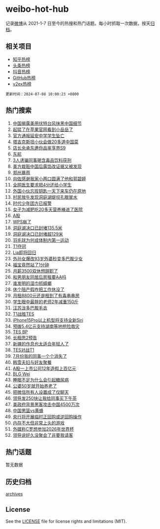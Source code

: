 # weibo-hot-hub

记录[微博](https://www.weibo.com)从 2021-1-7 日至今的热搜和热门话题。每小时抓取一次数据，按天[归档](archives)。

## 相关项目

- [知乎热榜](https://github.com/lonnyzhang423/zhihu-hot-hub)
- [头条热榜](https://github.com/lonnyzhang423/toutiao-hot-hub)
- [抖音热榜](https://github.com/lonnyzhang423/douyin-hot-hub)
- [GitHub热榜](https://github.com/lonnyzhang423/github-hot-hub)
- [v2ex热榜](https://github.com/lonnyzhang423/v2ex-hot-hub)


`更新时间：2024-07-08 10:00:23 +0800`

## 热门搜索

1. [中国揭露美用伏特台风抹黑中国细节](https://m.weibo.cn/search?containerid=100103type%3D1%26t%3D10%26q%3D%23%E4%B8%AD%E5%9B%BD%E6%8F%AD%E9%9C%B2%E7%BE%8E%E7%94%A8%E4%BC%8F%E7%89%B9%E5%8F%B0%E9%A3%8E%E6%8A%B9%E9%BB%91%E4%B8%AD%E5%9B%BD%E7%BB%86%E8%8A%82%23&stream_entry_id=51&isnewpage=1&extparam=seat%3D1%26pos%3D0%26filter_type%3Drealtimehot%26stream_entry_id%3D51%26dgr%3D0%26q%3D%2523%25E4%25B8%25AD%25E5%259B%25BD%25E6%258F%25AD%25E9%259C%25B2%25E7%25BE%258E%25E7%2594%25A8%25E4%25BC%258F%25E7%2589%25B9%25E5%258F%25B0%25E9%25A3%258E%25E6%258A%25B9%25E9%25BB%2591%25E4%25B8%25AD%25E5%259B%25BD%25E7%25BB%2586%25E8%258A%2582%2523%26c_type%3D51%26cate%3D10103%26display_time%3D1720404022%26pre_seqid%3D172040402222192357926)
1. [起猛了在苹果官网看到小岳岳了](https://m.weibo.cn/search?containerid=100103type%3D1%26t%3D10%26q%3D%23%E8%B5%B7%E7%8C%9B%E4%BA%86%E5%9C%A8%E8%8B%B9%E6%9E%9C%E5%AE%98%E7%BD%91%E7%9C%8B%E5%88%B0%E5%B0%8F%E5%B2%B3%E5%B2%B3%E4%BA%86%23&stream_entry_id=31&isnewpage=1&extparam=seat%3D1%26flag%3D1%26filter_type%3Drealtimehot%26c_type%3D31%26lcate%3D5001%26cate%3D5001%26realpos%3D1%26q%3D%2523%25E8%25B5%25B7%25E7%258C%259B%25E4%25BA%2586%25E5%259C%25A8%25E8%258B%25B9%25E6%259E%259C%25E5%25AE%2598%25E7%25BD%2591%25E7%259C%258B%25E5%2588%25B0%25E5%25B0%258F%25E5%25B2%25B3%25E5%25B2%25B3%25E4%25BA%2586%2523%26dgr%3D0%26band_rank%3D1%26pos%3D0%26stream_entry_id%3D31%26display_time%3D1720404022%26pre_seqid%3D172040402222192357926)
1. [官方通报延安中学学生坠亡](https://m.weibo.cn/search?containerid=100103type%3D1%26t%3D10%26q%3D%23%E5%AE%98%E6%96%B9%E9%80%9A%E6%8A%A5%E5%BB%B6%E5%AE%89%E4%B8%AD%E5%AD%A6%E5%AD%A6%E7%94%9F%E5%9D%A0%E4%BA%A1%23&stream_entry_id=31&isnewpage=1&extparam=seat%3D1%26flag%3D2%26filter_type%3Drealtimehot%26c_type%3D31%26lcate%3D5001%26cate%3D5001%26realpos%3D2%26q%3D%2523%25E5%25AE%2598%25E6%2596%25B9%25E9%2580%259A%25E6%258A%25A5%25E5%25BB%25B6%25E5%25AE%2589%25E4%25B8%25AD%25E5%25AD%25A6%25E5%25AD%25A6%25E7%2594%259F%25E5%259D%25A0%25E4%25BA%25A1%2523%26dgr%3D0%26band_rank%3D2%26pos%3D1%26stream_entry_id%3D31%26display_time%3D1720404022%26pre_seqid%3D172040402222192357926)
1. [塔吉克斯坦小伙会做20多道中国菜](https://m.weibo.cn/search?containerid=100103type%3D1%26t%3D10%26q%3D%23%E5%A1%94%E5%90%89%E5%85%8B%E6%96%AF%E5%9D%A6%E5%B0%8F%E4%BC%99%E4%BC%9A%E5%81%9A20%E5%A4%9A%E9%81%93%E4%B8%AD%E5%9B%BD%E8%8F%9C%23&stream_entry_id=31&isnewpage=1&extparam=seat%3D1%26flag%3D0%26filter_type%3Drealtimehot%26c_type%3D31%26lcate%3D5001%26cate%3D5001%26realpos%3D3%26q%3D%2523%25E5%25A1%2594%25E5%2590%2589%25E5%2585%258B%25E6%2596%25AF%25E5%259D%25A6%25E5%25B0%258F%25E4%25BC%2599%25E4%25BC%259A%25E5%2581%259A20%25E5%25A4%259A%25E9%2581%2593%25E4%25B8%25AD%25E5%259B%25BD%25E8%258F%259C%2523%26dgr%3D0%26band_rank%3D3%26pos%3D2%26stream_entry_id%3D31%26display_time%3D1720404022%26pre_seqid%3D172040402222192357926)
1. [店长余承东邀你品鉴享界S9](https://m.weibo.cn/search?containerid=100103type%3D1%26t%3D10%26q%3D%23%E5%BA%97%E9%95%BF%E4%BD%99%E6%89%BF%E4%B8%9C%E9%82%80%E4%BD%A0%E5%93%81%E9%89%B4%E4%BA%AB%E7%95%8CS9%23&stream_entry_id=31&isnewpage=1&extparam=seat%3D1%26filter_type%3Drealtimehot%26c_type%3D31%26lcate%3D5001%26cate%3D5001%26topic_ad%3D1%26is_ad_pos%3D1%26adid%3D245339%26stream_entry_id%3D31%26dgr%3D0%26q%3D%2523%25E5%25BA%2597%25E9%2595%25BF%25E4%25BD%2599%25E6%2589%25BF%25E4%25B8%259C%25E9%2582%2580%25E4%25BD%25A0%25E5%2593%2581%25E9%2589%25B4%25E4%25BA%25AB%25E7%2595%258CS9%2523%26band_rank%3D4%26pos%3D3%26display_time%3D1720404022%26pre_seqid%3D172040402222192357926)
1. [东航](https://m.weibo.cn/search?containerid=100103type%3D1%26t%3D10%26q%3D%E4%B8%9C%E8%88%AA&stream_entry_id=31&isnewpage=1&extparam=seat%3D1%26flag%3D1%26filter_type%3Drealtimehot%26c_type%3D31%26lcate%3D5001%26cate%3D5001%26realpos%3D4%26q%3D%25E4%25B8%259C%25E8%2588%25AA%26dgr%3D0%26band_rank%3D4%26pos%3D4%26stream_entry_id%3D31%26display_time%3D1720404022%26pre_seqid%3D172040402222192357926)
1. [3人诱骗同事喝含毒品饮料获刑](https://m.weibo.cn/search?containerid=100103type%3D1%26t%3D10%26q%3D%233%E4%BA%BA%E8%AF%B1%E9%AA%97%E5%90%8C%E4%BA%8B%E5%96%9D%E5%90%AB%E6%AF%92%E5%93%81%E9%A5%AE%E6%96%99%E8%8E%B7%E5%88%91%23&stream_entry_id=31&isnewpage=1&extparam=seat%3D1%26flag%3D1%26filter_type%3Drealtimehot%26c_type%3D31%26lcate%3D5001%26cate%3D5001%26realpos%3D5%26q%3D%25233%25E4%25BA%25BA%25E8%25AF%25B1%25E9%25AA%2597%25E5%2590%258C%25E4%25BA%258B%25E5%2596%259D%25E5%2590%25AB%25E6%25AF%2592%25E5%2593%2581%25E9%25A5%25AE%25E6%2596%2599%25E8%258E%25B7%25E5%2588%2591%2523%26dgr%3D0%26band_rank%3D5%26pos%3D5%26stream_entry_id%3D31%26display_time%3D1720404022%26pre_seqid%3D172040402222192357926)
1. [美方栽赃中国后露馅改证据又被发现](https://m.weibo.cn/search?containerid=100103type%3D1%26t%3D10%26q%3D%23%E7%BE%8E%E6%96%B9%E6%A0%BD%E8%B5%83%E4%B8%AD%E5%9B%BD%E5%90%8E%E9%9C%B2%E9%A6%85%E6%94%B9%E8%AF%81%E6%8D%AE%E5%8F%88%E8%A2%AB%E5%8F%91%E7%8E%B0%23&stream_entry_id=31&isnewpage=1&extparam=seat%3D1%26flag%3D1%26filter_type%3Drealtimehot%26c_type%3D31%26lcate%3D5001%26cate%3D5001%26realpos%3D6%26q%3D%2523%25E7%25BE%258E%25E6%2596%25B9%25E6%25A0%25BD%25E8%25B5%2583%25E4%25B8%25AD%25E5%259B%25BD%25E5%2590%258E%25E9%259C%25B2%25E9%25A6%2585%25E6%2594%25B9%25E8%25AF%2581%25E6%258D%25AE%25E5%258F%2588%25E8%25A2%25AB%25E5%258F%2591%25E7%258E%25B0%2523%26dgr%3D0%26band_rank%3D6%26pos%3D6%26stream_entry_id%3D31%26display_time%3D1720404022%26pre_seqid%3D172040402222192357926)
1. [郑州暴雨](https://m.weibo.cn/search?containerid=100103type%3D1%26t%3D10%26q%3D%E9%83%91%E5%B7%9E%E6%9A%B4%E9%9B%A8&stream_entry_id=31&isnewpage=1&extparam=seat%3D1%26flag%3D0%26filter_type%3Drealtimehot%26c_type%3D31%26lcate%3D5001%26cate%3D5001%26realpos%3D7%26q%3D%25E9%2583%2591%25E5%25B7%259E%25E6%259A%25B4%25E9%259B%25A8%26dgr%3D0%26band_rank%3D7%26pos%3D7%26stream_entry_id%3D31%26display_time%3D1720404022%26pre_seqid%3D172040402222192357926)
1. [向佐感谢我家小两口圆满了他和郭碧婷](https://m.weibo.cn/search?containerid=100103type%3D1%26t%3D10%26q%3D%23%E5%90%91%E4%BD%90%E6%84%9F%E8%B0%A2%E6%88%91%E5%AE%B6%E5%B0%8F%E4%B8%A4%E5%8F%A3%E5%9C%86%E6%BB%A1%E4%BA%86%E4%BB%96%E5%92%8C%E9%83%AD%E7%A2%A7%E5%A9%B7%23&stream_entry_id=31&isnewpage=1&extparam=seat%3D1%26flag%3D1%26filter_type%3Drealtimehot%26c_type%3D31%26lcate%3D5001%26cate%3D5001%26realpos%3D8%26q%3D%2523%25E5%2590%2591%25E4%25BD%2590%25E6%2584%259F%25E8%25B0%25A2%25E6%2588%2591%25E5%25AE%25B6%25E5%25B0%258F%25E4%25B8%25A4%25E5%258F%25A3%25E5%259C%2586%25E6%25BB%25A1%25E4%25BA%2586%25E4%25BB%2596%25E5%2592%258C%25E9%2583%25AD%25E7%25A2%25A7%25E5%25A9%25B7%2523%26dgr%3D0%26band_rank%3D8%26pos%3D8%26stream_entry_id%3D31%26display_time%3D1720404022%26pre_seqid%3D172040402222192357926)
1. [全网医生要求把4分还给小学生](https://m.weibo.cn/search?containerid=100103type%3D1%26t%3D10%26q%3D%23%E5%85%A8%E7%BD%91%E5%8C%BB%E7%94%9F%E8%A6%81%E6%B1%82%E6%8A%8A4%E5%88%86%E8%BF%98%E7%BB%99%E5%B0%8F%E5%AD%A6%E7%94%9F%23&stream_entry_id=31&isnewpage=1&extparam=seat%3D1%26flag%3D0%26filter_type%3Drealtimehot%26c_type%3D31%26lcate%3D5001%26cate%3D5001%26realpos%3D9%26q%3D%2523%25E5%2585%25A8%25E7%25BD%2591%25E5%258C%25BB%25E7%2594%259F%25E8%25A6%2581%25E6%25B1%2582%25E6%258A%258A4%25E5%2588%2586%25E8%25BF%2598%25E7%25BB%2599%25E5%25B0%258F%25E5%25AD%25A6%25E7%2594%259F%2523%26dgr%3D0%26band_rank%3D9%26pos%3D9%26stream_entry_id%3D31%26display_time%3D1720404022%26pre_seqid%3D172040402222192357926)
1. [外国小伙忘拔钥匙一天下来车仍在原地](https://m.weibo.cn/search?containerid=100103type%3D1%26t%3D10%26q%3D%23%E5%A4%96%E5%9B%BD%E5%B0%8F%E4%BC%99%E5%BF%98%E6%8B%94%E9%92%A5%E5%8C%99%E4%B8%80%E5%A4%A9%E4%B8%8B%E6%9D%A5%E8%BD%A6%E4%BB%8D%E5%9C%A8%E5%8E%9F%E5%9C%B0%23&stream_entry_id=31&isnewpage=1&extparam=seat%3D1%26flag%3D0%26filter_type%3Drealtimehot%26c_type%3D31%26lcate%3D5001%26cate%3D5001%26realpos%3D10%26q%3D%2523%25E5%25A4%2596%25E5%259B%25BD%25E5%25B0%258F%25E4%25BC%2599%25E5%25BF%2598%25E6%258B%2594%25E9%2592%25A5%25E5%258C%2599%25E4%25B8%2580%25E5%25A4%25A9%25E4%25B8%258B%25E6%259D%25A5%25E8%25BD%25A6%25E4%25BB%258D%25E5%259C%25A8%25E5%258E%259F%25E5%259C%25B0%2523%26dgr%3D0%26band_rank%3D10%26pos%3D10%26stream_entry_id%3D31%26display_time%3D1720404022%26pre_seqid%3D172040402222192357926)
1. [村民放牛发现洞庭湖堤坝孔眼冒水](https://m.weibo.cn/search?containerid=100103type%3D1%26t%3D10%26q%3D%23%E6%9D%91%E6%B0%91%E6%94%BE%E7%89%9B%E5%8F%91%E7%8E%B0%E6%B4%9E%E5%BA%AD%E6%B9%96%E5%A0%A4%E5%9D%9D%E5%AD%94%E7%9C%BC%E5%86%92%E6%B0%B4%23&stream_entry_id=31&isnewpage=1&extparam=seat%3D1%26flag%3D1%26filter_type%3Drealtimehot%26c_type%3D31%26lcate%3D5001%26cate%3D5001%26realpos%3D11%26q%3D%2523%25E6%259D%2591%25E6%25B0%2591%25E6%2594%25BE%25E7%2589%259B%25E5%258F%2591%25E7%258E%25B0%25E6%25B4%259E%25E5%25BA%25AD%25E6%25B9%2596%25E5%25A0%25A4%25E5%259D%259D%25E5%25AD%2594%25E7%259C%25BC%25E5%2586%2592%25E6%25B0%25B4%2523%26dgr%3D0%26band_rank%3D11%26pos%3D11%26stream_entry_id%3D31%26display_time%3D1720404022%26pre_seqid%3D172040402222192357926)
1. [时代少年团方已报警](https://m.weibo.cn/search?containerid=100103type%3D1%26t%3D10%26q%3D%23%E6%97%B6%E4%BB%A3%E5%B0%91%E5%B9%B4%E5%9B%A2%E6%96%B9%E5%B7%B2%E6%8A%A5%E8%AD%A6%23&stream_entry_id=31&isnewpage=1&extparam=seat%3D1%26flag%3D1%26filter_type%3Drealtimehot%26c_type%3D31%26lcate%3D5001%26cate%3D5001%26realpos%3D12%26q%3D%2523%25E6%2597%25B6%25E4%25BB%25A3%25E5%25B0%2591%25E5%25B9%25B4%25E5%259B%25A2%25E6%2596%25B9%25E5%25B7%25B2%25E6%258A%25A5%25E8%25AD%25A6%2523%26dgr%3D0%26band_rank%3D12%26pos%3D12%26stream_entry_id%3D31%26display_time%3D1720404022%26pre_seqid%3D172040402222192357926)
1. [女子为减肥吃20多天营养棒进了医院](https://m.weibo.cn/search?containerid=100103type%3D1%26t%3D10%26q%3D%23%E5%A5%B3%E5%AD%90%E4%B8%BA%E5%87%8F%E8%82%A5%E5%90%8320%E5%A4%9A%E5%A4%A9%E8%90%A5%E5%85%BB%E6%A3%92%E8%BF%9B%E4%BA%86%E5%8C%BB%E9%99%A2%23&stream_entry_id=31&isnewpage=1&extparam=seat%3D1%26flag%3D0%26filter_type%3Drealtimehot%26c_type%3D31%26lcate%3D5001%26cate%3D5001%26realpos%3D13%26q%3D%2523%25E5%25A5%25B3%25E5%25AD%2590%25E4%25B8%25BA%25E5%2587%258F%25E8%2582%25A5%25E5%2590%258320%25E5%25A4%259A%25E5%25A4%25A9%25E8%2590%25A5%25E5%2585%25BB%25E6%25A3%2592%25E8%25BF%259B%25E4%25BA%2586%25E5%258C%25BB%25E9%2599%25A2%2523%26dgr%3D0%26band_rank%3D13%26pos%3D13%26stream_entry_id%3D31%26display_time%3D1720404022%26pre_seqid%3D172040402222192357926)
1. [A股](https://m.weibo.cn/search?containerid=100103type%3D1%26t%3D10%26q%3DA%E8%82%A1&stream_entry_id=31&isnewpage=1&extparam=seat%3D1%26flag%3D1%26filter_type%3Drealtimehot%26c_type%3D31%26lcate%3D5001%26cate%3D5001%26realpos%3D14%26q%3DA%25E8%2582%25A1%26dgr%3D0%26band_rank%3D14%26pos%3D14%26stream_entry_id%3D31%26display_time%3D1720404022%26pre_seqid%3D172040402222192357926)
1. [WPS崩了](https://m.weibo.cn/search?containerid=100103type%3D1%26t%3D10%26q%3DWPS%E5%B4%A9%E4%BA%86&stream_entry_id=31&isnewpage=1&extparam=seat%3D1%26flag%3D1%26filter_type%3Drealtimehot%26c_type%3D31%26lcate%3D5001%26cate%3D5001%26realpos%3D15%26q%3DWPS%25E5%25B4%25A9%25E4%25BA%2586%26dgr%3D0%26band_rank%3D15%26pos%3D15%26stream_entry_id%3D31%26display_time%3D1720404022%26pre_seqid%3D172040402222192357926)
1. [洞庭湖决口已封堵135.5米](https://m.weibo.cn/search?containerid=100103type%3D1%26t%3D10%26q%3D%23%E6%B4%9E%E5%BA%AD%E6%B9%96%E5%86%B3%E5%8F%A3%E5%B7%B2%E5%B0%81%E5%A0%B5135.5%E7%B1%B3%23&stream_entry_id=31&isnewpage=1&extparam=seat%3D1%26flag%3D1%26filter_type%3Drealtimehot%26c_type%3D31%26lcate%3D5001%26cate%3D5001%26realpos%3D16%26q%3D%2523%25E6%25B4%259E%25E5%25BA%25AD%25E6%25B9%2596%25E5%2586%25B3%25E5%258F%25A3%25E5%25B7%25B2%25E5%25B0%2581%25E5%25A0%25B5135.5%25E7%25B1%25B3%2523%26dgr%3D0%26band_rank%3D16%26pos%3D16%26stream_entry_id%3D31%26display_time%3D1720404022%26pre_seqid%3D172040402222192357926)
1. [洞庭湖决口已封堵超129米](https://m.weibo.cn/search?containerid=100103type%3D1%26t%3D10%26q%3D%23%E6%B4%9E%E5%BA%AD%E6%B9%96%E5%86%B3%E5%8F%A3%E5%B7%B2%E5%B0%81%E5%A0%B5%E8%B6%85129%E7%B1%B3%23&stream_entry_id=31&isnewpage=1&extparam=seat%3D1%26flag%3D0%26filter_type%3Drealtimehot%26c_type%3D31%26lcate%3D5001%26cate%3D5001%26realpos%3D17%26q%3D%2523%25E6%25B4%259E%25E5%25BA%25AD%25E6%25B9%2596%25E5%2586%25B3%25E5%258F%25A3%25E5%25B7%25B2%25E5%25B0%2581%25E5%25A0%25B5%25E8%25B6%2585129%25E7%25B1%25B3%2523%26dgr%3D0%26band_rank%3D17%26pos%3D17%26stream_entry_id%3D31%26display_time%3D1720404022%26pre_seqid%3D172040402222192357926)
1. [羽毛球为何成体制内第一运动](https://m.weibo.cn/search?containerid=100103type%3D1%26t%3D10%26q%3D%23%E7%BE%BD%E6%AF%9B%E7%90%83%E4%B8%BA%E4%BD%95%E6%88%90%E4%BD%93%E5%88%B6%E5%86%85%E7%AC%AC%E4%B8%80%E8%BF%90%E5%8A%A8%23&stream_entry_id=31&isnewpage=1&extparam=seat%3D1%26flag%3D0%26filter_type%3Drealtimehot%26c_type%3D31%26lcate%3D5001%26cate%3D5001%26realpos%3D18%26q%3D%2523%25E7%25BE%25BD%25E6%25AF%259B%25E7%2590%2583%25E4%25B8%25BA%25E4%25BD%2595%25E6%2588%2590%25E4%25BD%2593%25E5%2588%25B6%25E5%2586%2585%25E7%25AC%25AC%25E4%25B8%2580%25E8%25BF%2590%25E5%258A%25A8%2523%26dgr%3D0%26band_rank%3D18%26pos%3D18%26stream_entry_id%3D31%26display_time%3D1720404022%26pre_seqid%3D172040402222192357926)
1. [T1夺冠](https://m.weibo.cn/search?containerid=100103type%3D1%26t%3D10%26q%3DT1%E5%A4%BA%E5%86%A0&stream_entry_id=31&isnewpage=1&extparam=seat%3D1%26flag%3D0%26filter_type%3Drealtimehot%26c_type%3D31%26lcate%3D5001%26cate%3D5001%26realpos%3D19%26q%3DT1%25E5%25A4%25BA%25E5%2586%25A0%26dgr%3D0%26band_rank%3D19%26pos%3D19%26stream_entry_id%3D31%26display_time%3D1720404022%26pre_seqid%3D172040402222192357926)
1. [Lia即将回归](https://m.weibo.cn/search?containerid=100103type%3D1%26t%3D10%26q%3D%23Lia%E5%8D%B3%E5%B0%86%E5%9B%9E%E5%BD%92%23&stream_entry_id=31&isnewpage=1&extparam=seat%3D1%26flag%3D1%26filter_type%3Drealtimehot%26c_type%3D31%26lcate%3D5001%26cate%3D5001%26realpos%3D20%26q%3D%2523Lia%25E5%258D%25B3%25E5%25B0%2586%25E5%259B%259E%25E5%25BD%2592%2523%26dgr%3D0%26band_rank%3D20%26pos%3D20%26stream_entry_id%3D31%26display_time%3D1720404022%26pre_seqid%3D172040402222192357926)
1. [外孙女爆改93岁外婆秒变多巴胺少女](https://m.weibo.cn/search?containerid=100103type%3D1%26t%3D10%26q%3D%23%E5%A4%96%E5%AD%99%E5%A5%B3%E7%88%86%E6%94%B993%E5%B2%81%E5%A4%96%E5%A9%86%E7%A7%92%E5%8F%98%E5%A4%9A%E5%B7%B4%E8%83%BA%E5%B0%91%E5%A5%B3%23&stream_entry_id=31&isnewpage=1&extparam=seat%3D1%26flag%3D32768%26filter_type%3Drealtimehot%26c_type%3D31%26lcate%3D5001%26cate%3D5001%26realpos%3D21%26q%3D%2523%25E5%25A4%2596%25E5%25AD%2599%25E5%25A5%25B3%25E7%2588%2586%25E6%2594%25B993%25E5%25B2%2581%25E5%25A4%2596%25E5%25A9%2586%25E7%25A7%2592%25E5%258F%2598%25E5%25A4%259A%25E5%25B7%25B4%25E8%2583%25BA%25E5%25B0%2591%25E5%25A5%25B3%2523%26dgr%3D0%26band_rank%3D21%26pos%3D21%26stream_entry_id%3D31%26display_time%3D1720404022%26pre_seqid%3D172040402222192357926)
1. [福宝竟然站了1分钟](https://m.weibo.cn/search?containerid=100103type%3D1%26t%3D10%26q%3D%23%E7%A6%8F%E5%AE%9D%E7%AB%9F%E7%84%B6%E7%AB%99%E4%BA%861%E5%88%86%E9%92%9F%23&stream_entry_id=31&isnewpage=1&extparam=seat%3D1%26flag%3D32768%26filter_type%3Drealtimehot%26c_type%3D31%26lcate%3D5001%26cate%3D5001%26realpos%3D22%26q%3D%2523%25E7%25A6%258F%25E5%25AE%259D%25E7%25AB%259F%25E7%2584%25B6%25E7%25AB%2599%25E4%25BA%25861%25E5%2588%2586%25E9%2592%259F%2523%26dgr%3D0%26band_rank%3D22%26pos%3D22%26stream_entry_id%3D31%26display_time%3D1720404022%26pre_seqid%3D172040402222192357926)
1. [月薪3500双休想辞职了](https://m.weibo.cn/search?containerid=100103type%3D1%26t%3D10%26q%3D%23%E6%9C%88%E8%96%AA3500%E5%8F%8C%E4%BC%91%E6%83%B3%E8%BE%9E%E8%81%8C%E4%BA%86%23&stream_entry_id=31&isnewpage=1&extparam=seat%3D1%26flag%3D1%26filter_type%3Drealtimehot%26c_type%3D31%26lcate%3D5001%26cate%3D5001%26realpos%3D23%26q%3D%2523%25E6%259C%2588%25E8%2596%25AA3500%25E5%258F%258C%25E4%25BC%2591%25E6%2583%25B3%25E8%25BE%259E%25E8%2581%258C%25E4%25BA%2586%2523%26dgr%3D0%26band_rank%3D23%26pos%3D23%26stream_entry_id%3D31%26display_time%3D1720404022%26pre_seqid%3D172040402222192357926)
1. [和男朋友同居后房租要AA吗](https://m.weibo.cn/search?containerid=100103type%3D1%26t%3D10%26q%3D%23%E5%92%8C%E7%94%B7%E6%9C%8B%E5%8F%8B%E5%90%8C%E5%B1%85%E5%90%8E%E6%88%BF%E7%A7%9F%E8%A6%81AA%E5%90%97%23&stream_entry_id=31&isnewpage=1&extparam=seat%3D1%26flag%3D2%26filter_type%3Drealtimehot%26c_type%3D31%26lcate%3D5001%26cate%3D5001%26realpos%3D24%26q%3D%2523%25E5%2592%258C%25E7%2594%25B7%25E6%259C%258B%25E5%258F%258B%25E5%2590%258C%25E5%25B1%2585%25E5%2590%258E%25E6%2588%25BF%25E7%25A7%259F%25E8%25A6%2581AA%25E5%2590%2597%2523%26dgr%3D0%26band_rank%3D24%26pos%3D24%26stream_entry_id%3D31%26display_time%3D1720404022%26pre_seqid%3D172040402222192357926)
1. [谁发明的湿巾抓蟑螂](https://m.weibo.cn/search?containerid=100103type%3D1%26t%3D10%26q%3D%23%E8%B0%81%E5%8F%91%E6%98%8E%E7%9A%84%E6%B9%BF%E5%B7%BE%E6%8A%93%E8%9F%91%E8%9E%82%23&stream_entry_id=31&isnewpage=1&extparam=seat%3D1%26flag%3D1%26filter_type%3Drealtimehot%26c_type%3D31%26lcate%3D5001%26cate%3D5001%26realpos%3D25%26q%3D%2523%25E8%25B0%2581%25E5%258F%2591%25E6%2598%258E%25E7%259A%2584%25E6%25B9%25BF%25E5%25B7%25BE%25E6%258A%2593%25E8%259F%2591%25E8%259E%2582%2523%26dgr%3D0%26band_rank%3D25%26pos%3D25%26stream_entry_id%3D31%26display_time%3D1720404022%26pre_seqid%3D172040402222192357926)
1. [休个陪产假咋把工作休没了](https://m.weibo.cn/search?containerid=100103type%3D1%26t%3D10%26q%3D%23%E4%BC%91%E4%B8%AA%E9%99%AA%E4%BA%A7%E5%81%87%E5%92%8B%E6%8A%8A%E5%B7%A5%E4%BD%9C%E4%BC%91%E6%B2%A1%E4%BA%86%23&stream_entry_id=31&isnewpage=1&extparam=seat%3D1%26flag%3D1%26filter_type%3Drealtimehot%26c_type%3D31%26lcate%3D5001%26cate%3D5001%26realpos%3D26%26q%3D%2523%25E4%25BC%2591%25E4%25B8%25AA%25E9%2599%25AA%25E4%25BA%25A7%25E5%2581%2587%25E5%2592%258B%25E6%258A%258A%25E5%25B7%25A5%25E4%25BD%259C%25E4%25BC%2591%25E6%25B2%25A1%25E4%25BA%2586%2523%26dgr%3D0%26band_rank%3D26%26pos%3D26%26stream_entry_id%3D31%26display_time%3D1720404022%26pre_seqid%3D172040402222192357926)
1. [月租8800元还是租到了有毒串串房](https://m.weibo.cn/search?containerid=100103type%3D1%26t%3D10%26q%3D%23%E6%9C%88%E7%A7%9F8800%E5%85%83%E8%BF%98%E6%98%AF%E7%A7%9F%E5%88%B0%E4%BA%86%E6%9C%89%E6%AF%92%E4%B8%B2%E4%B8%B2%E6%88%BF%23&stream_entry_id=31&isnewpage=1&extparam=seat%3D1%26flag%3D1%26filter_type%3Drealtimehot%26c_type%3D31%26lcate%3D5001%26cate%3D5001%26realpos%3D27%26q%3D%2523%25E6%259C%2588%25E7%25A7%259F8800%25E5%2585%2583%25E8%25BF%2598%25E6%2598%25AF%25E7%25A7%259F%25E5%2588%25B0%25E4%25BA%2586%25E6%259C%2589%25E6%25AF%2592%25E4%25B8%25B2%25E4%25B8%25B2%25E6%2588%25BF%2523%26dgr%3D0%26band_rank%3D27%26pos%3D27%26stream_entry_id%3D31%26display_time%3D1720404022%26pre_seqid%3D172040402222192357926)
1. [学生眼中最胖的老师2年减重150斤](https://m.weibo.cn/search?containerid=100103type%3D1%26t%3D10%26q%3D%23%E5%AD%A6%E7%94%9F%E7%9C%BC%E4%B8%AD%E6%9C%80%E8%83%96%E7%9A%84%E8%80%81%E5%B8%882%E5%B9%B4%E5%87%8F%E9%87%8D150%E6%96%A4%23&stream_entry_id=31&isnewpage=1&extparam=seat%3D1%26flag%3D1%26filter_type%3Drealtimehot%26c_type%3D31%26lcate%3D5001%26cate%3D5001%26realpos%3D28%26q%3D%2523%25E5%25AD%25A6%25E7%2594%259F%25E7%259C%25BC%25E4%25B8%25AD%25E6%259C%2580%25E8%2583%2596%25E7%259A%2584%25E8%2580%2581%25E5%25B8%25882%25E5%25B9%25B4%25E5%2587%258F%25E9%2587%258D150%25E6%2596%25A4%2523%26dgr%3D0%26band_rank%3D28%26pos%3D28%26stream_entry_id%3D31%26display_time%3D1720404022%26pre_seqid%3D172040402222192357926)
1. [汪苏泷多巴胺毛衣](https://m.weibo.cn/search?containerid=100103type%3D1%26t%3D10%26q%3D%23%E6%B1%AA%E8%8B%8F%E6%B3%B7%E5%A4%9A%E5%B7%B4%E8%83%BA%E6%AF%9B%E8%A1%A3%23&stream_entry_id=31&isnewpage=1&extparam=seat%3D1%26flag%3D1%26filter_type%3Drealtimehot%26c_type%3D31%26lcate%3D5001%26cate%3D5001%26realpos%3D29%26q%3D%2523%25E6%25B1%25AA%25E8%258B%258F%25E6%25B3%25B7%25E5%25A4%259A%25E5%25B7%25B4%25E8%2583%25BA%25E6%25AF%259B%25E8%25A1%25A3%2523%26dgr%3D0%26band_rank%3D29%26pos%3D29%26stream_entry_id%3D31%26display_time%3D1720404022%26pre_seqid%3D172040402222192357926)
1. [T1战胜TES](https://m.weibo.cn/search?containerid=100103type%3D1%26t%3D10%26q%3D%23T1%E6%88%98%E8%83%9CTES%23&stream_entry_id=31&isnewpage=1&extparam=seat%3D1%26flag%3D0%26filter_type%3Drealtimehot%26c_type%3D31%26lcate%3D5001%26cate%3D5001%26realpos%3D30%26q%3D%2523T1%25E6%2588%2598%25E8%2583%259CTES%2523%26dgr%3D0%26band_rank%3D30%26pos%3D30%26stream_entry_id%3D31%26display_time%3D1720404022%26pre_seqid%3D172040402222192357926)
1. [iPhone15Pro以上机型将支持全新Siri](https://m.weibo.cn/search?containerid=100103type%3D1%26t%3D10%26q%3D%23iPhone15Pro%E4%BB%A5%E4%B8%8A%E6%9C%BA%E5%9E%8B%E5%B0%86%E6%94%AF%E6%8C%81%E5%85%A8%E6%96%B0Siri%23&stream_entry_id=31&isnewpage=1&extparam=seat%3D1%26flag%3D1%26filter_type%3Drealtimehot%26c_type%3D31%26lcate%3D5001%26cate%3D5001%26realpos%3D31%26q%3D%2523iPhone15Pro%25E4%25BB%25A5%25E4%25B8%258A%25E6%259C%25BA%25E5%259E%258B%25E5%25B0%2586%25E6%2594%25AF%25E6%258C%2581%25E5%2585%25A8%25E6%2596%25B0Siri%2523%26dgr%3D0%26band_rank%3D31%26pos%3D31%26stream_entry_id%3D31%26display_time%3D1720404022%26pre_seqid%3D172040402222192357926)
1. [预拨5.4亿元支持湖南等地抢险救灾](https://m.weibo.cn/search?containerid=100103type%3D1%26t%3D10%26q%3D%23%E9%A2%84%E6%8B%A85.4%E4%BA%BF%E5%85%83%E6%94%AF%E6%8C%81%E6%B9%96%E5%8D%97%E7%AD%89%E5%9C%B0%E6%8A%A2%E9%99%A9%E6%95%91%E7%81%BE%23&stream_entry_id=31&isnewpage=1&extparam=seat%3D1%26flag%3D0%26filter_type%3Drealtimehot%26c_type%3D31%26lcate%3D5001%26cate%3D5001%26realpos%3D32%26q%3D%2523%25E9%25A2%2584%25E6%258B%25A85.4%25E4%25BA%25BF%25E5%2585%2583%25E6%2594%25AF%25E6%258C%2581%25E6%25B9%2596%25E5%258D%2597%25E7%25AD%2589%25E5%259C%25B0%25E6%258A%25A2%25E9%2599%25A9%25E6%2595%2591%25E7%2581%25BE%2523%26dgr%3D0%26band_rank%3D32%26pos%3D32%26stream_entry_id%3D31%26display_time%3D1720404022%26pre_seqid%3D172040402222192357926)
1. [TES BP](https://m.weibo.cn/search?containerid=100103type%3D1%26t%3D10%26q%3DTES+BP&stream_entry_id=31&isnewpage=1&extparam=seat%3D1%26flag%3D0%26filter_type%3Drealtimehot%26c_type%3D31%26lcate%3D5001%26cate%3D5001%26realpos%3D33%26q%3DTES%2520BP%26dgr%3D0%26band_rank%3D33%26pos%3D33%26stream_entry_id%3D31%26display_time%3D1720404022%26pre_seqid%3D172040402222192357926)
1. [长相思2预告](https://m.weibo.cn/search?containerid=100103type%3D1%26t%3D10%26q%3D%E9%95%BF%E7%9B%B8%E6%80%9D2%E9%A2%84%E5%91%8A&stream_entry_id=31&isnewpage=1&extparam=seat%3D1%26flag%3D1%26filter_type%3Drealtimehot%26c_type%3D31%26lcate%3D5001%26cate%3D5001%26realpos%3D34%26q%3D%25E9%2595%25BF%25E7%259B%25B8%25E6%2580%259D2%25E9%25A2%2584%25E5%2591%258A%26dgr%3D0%26band_rank%3D34%26pos%3D34%26stream_entry_id%3D31%26display_time%3D1720404022%26pre_seqid%3D172040402222192357926)
1. [新疆的作息也太适合年轻人了](https://m.weibo.cn/search?containerid=100103type%3D1%26t%3D10%26q%3D%23%E6%96%B0%E7%96%86%E7%9A%84%E4%BD%9C%E6%81%AF%E4%B9%9F%E5%A4%AA%E9%80%82%E5%90%88%E5%B9%B4%E8%BD%BB%E4%BA%BA%E4%BA%86%23&stream_entry_id=31&isnewpage=1&extparam=seat%3D1%26flag%3D0%26filter_type%3Drealtimehot%26c_type%3D31%26lcate%3D5001%26cate%3D5001%26realpos%3D35%26q%3D%2523%25E6%2596%25B0%25E7%2596%2586%25E7%259A%2584%25E4%25BD%259C%25E6%2581%25AF%25E4%25B9%259F%25E5%25A4%25AA%25E9%2580%2582%25E5%2590%2588%25E5%25B9%25B4%25E8%25BD%25BB%25E4%25BA%25BA%25E4%25BA%2586%2523%26dgr%3D0%26band_rank%3D35%26pos%3D35%26stream_entry_id%3D31%26display_time%3D1720404022%26pre_seqid%3D172040402222192357926)
1. [TES对战T1](https://m.weibo.cn/search?containerid=100103type%3D1%26t%3D10%26q%3D%23TES%E5%AF%B9%E6%88%98T1%23&stream_entry_id=31&isnewpage=1&extparam=seat%3D1%26flag%3D0%26filter_type%3Drealtimehot%26c_type%3D31%26lcate%3D5001%26cate%3D5001%26realpos%3D36%26q%3D%2523TES%25E5%25AF%25B9%25E6%2588%2598T1%2523%26dgr%3D0%26band_rank%3D36%26pos%3D36%26stream_entry_id%3D31%26display_time%3D1720404022%26pre_seqid%3D172040402222192357926)
1. [7月份我的同事一个个消失了](https://m.weibo.cn/search?containerid=100103type%3D1%26t%3D10%26q%3D%237%E6%9C%88%E4%BB%BD%E6%88%91%E7%9A%84%E5%90%8C%E4%BA%8B%E4%B8%80%E4%B8%AA%E4%B8%AA%E6%B6%88%E5%A4%B1%E4%BA%86%23&stream_entry_id=31&isnewpage=1&extparam=seat%3D1%26flag%3D1%26filter_type%3Drealtimehot%26c_type%3D31%26lcate%3D5001%26cate%3D5001%26realpos%3D37%26q%3D%25237%25E6%259C%2588%25E4%25BB%25BD%25E6%2588%2591%25E7%259A%2584%25E5%2590%258C%25E4%25BA%258B%25E4%25B8%2580%25E4%25B8%25AA%25E4%25B8%25AA%25E6%25B6%2588%25E5%25A4%25B1%25E4%25BA%2586%2523%26dgr%3D0%26band_rank%3D37%26pos%3D37%26stream_entry_id%3D31%26display_time%3D1720404022%26pre_seqid%3D172040402222192357926)
1. [韩雪夫妇与好友聚餐](https://m.weibo.cn/search?containerid=100103type%3D1%26t%3D10%26q%3D%E9%9F%A9%E9%9B%AA%E5%A4%AB%E5%A6%87%E4%B8%8E%E5%A5%BD%E5%8F%8B%E8%81%9A%E9%A4%90&stream_entry_id=31&isnewpage=1&extparam=seat%3D1%26flag%3D0%26filter_type%3Drealtimehot%26c_type%3D31%26lcate%3D5001%26cate%3D5001%26realpos%3D38%26q%3D%25E9%259F%25A9%25E9%259B%25AA%25E5%25A4%25AB%25E5%25A6%2587%25E4%25B8%258E%25E5%25A5%25BD%25E5%258F%258B%25E8%2581%259A%25E9%25A4%2590%26dgr%3D0%26band_rank%3D38%26pos%3D38%26stream_entry_id%3D31%26display_time%3D1720404022%26pre_seqid%3D172040402222192357926)
1. [A股一上市公司12年造假上百亿元](https://m.weibo.cn/search?containerid=100103type%3D1%26t%3D10%26q%3D%23A%E8%82%A1%E4%B8%80%E4%B8%8A%E5%B8%82%E5%85%AC%E5%8F%B812%E5%B9%B4%E9%80%A0%E5%81%87%E4%B8%8A%E7%99%BE%E4%BA%BF%E5%85%83%23&stream_entry_id=31&isnewpage=1&extparam=seat%3D1%26flag%3D0%26filter_type%3Drealtimehot%26c_type%3D31%26lcate%3D5001%26cate%3D5001%26realpos%3D39%26q%3D%2523A%25E8%2582%25A1%25E4%25B8%2580%25E4%25B8%258A%25E5%25B8%2582%25E5%2585%25AC%25E5%258F%25B812%25E5%25B9%25B4%25E9%2580%25A0%25E5%2581%2587%25E4%25B8%258A%25E7%2599%25BE%25E4%25BA%25BF%25E5%2585%2583%2523%26dgr%3D0%26band_rank%3D39%26pos%3D39%26stream_entry_id%3D31%26display_time%3D1720404022%26pre_seqid%3D172040402222192357926)
1. [BLG Wei](https://m.weibo.cn/search?containerid=100103type%3D1%26t%3D10%26q%3DBLG+Wei&stream_entry_id=31&isnewpage=1&extparam=seat%3D1%26flag%3D0%26filter_type%3Drealtimehot%26c_type%3D31%26lcate%3D5001%26cate%3D5001%26realpos%3D40%26q%3DBLG%2520Wei%26dgr%3D0%26band_rank%3D40%26pos%3D40%26stream_entry_id%3D31%26display_time%3D1720404022%26pre_seqid%3D172040402222192357926)
1. [睡眠不足为什么会引起糖尿病](https://m.weibo.cn/search?containerid=100103type%3D1%26t%3D10%26q%3D%23%E7%9D%A1%E7%9C%A0%E4%B8%8D%E8%B6%B3%E4%B8%BA%E4%BB%80%E4%B9%88%E4%BC%9A%E5%BC%95%E8%B5%B7%E7%B3%96%E5%B0%BF%E7%97%85%23&stream_entry_id=31&isnewpage=1&extparam=seat%3D1%26flag%3D0%26filter_type%3Drealtimehot%26c_type%3D31%26lcate%3D5001%26cate%3D5001%26realpos%3D41%26q%3D%2523%25E7%259D%25A1%25E7%259C%25A0%25E4%25B8%258D%25E8%25B6%25B3%25E4%25B8%25BA%25E4%25BB%2580%25E4%25B9%2588%25E4%25BC%259A%25E5%25BC%2595%25E8%25B5%25B7%25E7%25B3%2596%25E5%25B0%25BF%25E7%2597%2585%2523%26dgr%3D0%26band_rank%3D41%26pos%3D41%26stream_entry_id%3D31%26display_time%3D1720404022%26pre_seqid%3D172040402222192357926)
1. [公婆50岁就开始养老了](https://m.weibo.cn/search?containerid=100103type%3D1%26t%3D10%26q%3D%23%E5%85%AC%E5%A9%8650%E5%B2%81%E5%B0%B1%E5%BC%80%E5%A7%8B%E5%85%BB%E8%80%81%E4%BA%86%23&stream_entry_id=31&isnewpage=1&extparam=seat%3D1%26flag%3D0%26filter_type%3Drealtimehot%26c_type%3D31%26lcate%3D5001%26cate%3D5001%26realpos%3D42%26q%3D%2523%25E5%2585%25AC%25E5%25A9%258650%25E5%25B2%2581%25E5%25B0%25B1%25E5%25BC%2580%25E5%25A7%258B%25E5%2585%25BB%25E8%2580%2581%25E4%25BA%2586%2523%26dgr%3D0%26band_rank%3D42%26pos%3D42%26stream_entry_id%3D31%26display_time%3D1720404022%26pre_seqid%3D172040402222192357926)
1. [把微信所有人设置成了仅聊天](https://m.weibo.cn/search?containerid=100103type%3D1%26t%3D10%26q%3D%23%E6%8A%8A%E5%BE%AE%E4%BF%A1%E6%89%80%E6%9C%89%E4%BA%BA%E8%AE%BE%E7%BD%AE%E6%88%90%E4%BA%86%E4%BB%85%E8%81%8A%E5%A4%A9%23&stream_entry_id=31&isnewpage=1&extparam=seat%3D1%26flag%3D0%26filter_type%3Drealtimehot%26c_type%3D31%26lcate%3D5001%26cate%3D5001%26realpos%3D43%26q%3D%2523%25E6%258A%258A%25E5%25BE%25AE%25E4%25BF%25A1%25E6%2589%2580%25E6%259C%2589%25E4%25BA%25BA%25E8%25AE%25BE%25E7%25BD%25AE%25E6%2588%2590%25E4%25BA%2586%25E4%25BB%2585%25E8%2581%258A%25E5%25A4%25A9%2523%26dgr%3D0%26band_rank%3D43%26pos%3D43%26stream_entry_id%3D31%26display_time%3D1720404022%26pre_seqid%3D172040402222192357926)
1. [领导发250块让我给同事买下午茶](https://m.weibo.cn/search?containerid=100103type%3D1%26t%3D10%26q%3D%23%E9%A2%86%E5%AF%BC%E5%8F%91250%E5%9D%97%E8%AE%A9%E6%88%91%E7%BB%99%E5%90%8C%E4%BA%8B%E4%B9%B0%E4%B8%8B%E5%8D%88%E8%8C%B6%23&stream_entry_id=31&isnewpage=1&extparam=seat%3D1%26flag%3D0%26filter_type%3Drealtimehot%26c_type%3D31%26lcate%3D5001%26cate%3D5001%26realpos%3D44%26q%3D%2523%25E9%25A2%2586%25E5%25AF%25BC%25E5%258F%2591250%25E5%259D%2597%25E8%25AE%25A9%25E6%2588%2591%25E7%25BB%2599%25E5%2590%258C%25E4%25BA%258B%25E4%25B9%25B0%25E4%25B8%258B%25E5%258D%2588%25E8%258C%25B6%2523%26dgr%3D0%26band_rank%3D44%26pos%3D44%26stream_entry_id%3D31%26display_time%3D1720404022%26pre_seqid%3D172040402222192357926)
1. [美政府背景黑客攻击中国4500万次](https://m.weibo.cn/search?containerid=100103type%3D1%26t%3D10%26q%3D%23%E7%BE%8E%E6%94%BF%E5%BA%9C%E8%83%8C%E6%99%AF%E9%BB%91%E5%AE%A2%E6%94%BB%E5%87%BB%E4%B8%AD%E5%9B%BD4500%E4%B8%87%E6%AC%A1%23&stream_entry_id=31&isnewpage=1&extparam=seat%3D1%26flag%3D1%26filter_type%3Drealtimehot%26c_type%3D31%26lcate%3D5001%26cate%3D5001%26realpos%3D45%26q%3D%2523%25E7%25BE%258E%25E6%2594%25BF%25E5%25BA%259C%25E8%2583%258C%25E6%2599%25AF%25E9%25BB%2591%25E5%25AE%25A2%25E6%2594%25BB%25E5%2587%25BB%25E4%25B8%25AD%25E5%259B%25BD4500%25E4%25B8%2587%25E6%25AC%25A1%2523%26dgr%3D0%26band_rank%3D45%26pos%3D45%26stream_entry_id%3D31%26display_time%3D1720404022%26pre_seqid%3D172040402222192357926)
1. [中国男篮vs黄蜂](https://m.weibo.cn/search?containerid=100103type%3D1%26t%3D10%26q%3D%23%E4%B8%AD%E5%9B%BD%E7%94%B7%E7%AF%AEvs%E9%BB%84%E8%9C%82%23&stream_entry_id=31&isnewpage=1&extparam=seat%3D1%26flag%3D1%26filter_type%3Drealtimehot%26c_type%3D31%26lcate%3D5001%26cate%3D5001%26realpos%3D46%26q%3D%2523%25E4%25B8%25AD%25E5%259B%25BD%25E7%2594%25B7%25E7%25AF%25AEvs%25E9%25BB%2584%25E8%259C%2582%2523%26dgr%3D0%26band_rank%3D46%26pos%3D46%26stream_entry_id%3D31%26display_time%3D1720404022%26pre_seqid%3D172040402222192357926)
1. [央行将开展临时正回购或逆回购操作](https://m.weibo.cn/search?containerid=100103type%3D1%26t%3D10%26q%3D%23%E5%A4%AE%E8%A1%8C%E5%B0%86%E5%BC%80%E5%B1%95%E4%B8%B4%E6%97%B6%E6%AD%A3%E5%9B%9E%E8%B4%AD%E6%88%96%E9%80%86%E5%9B%9E%E8%B4%AD%E6%93%8D%E4%BD%9C%23&stream_entry_id=31&isnewpage=1&extparam=seat%3D1%26flag%3D1%26filter_type%3Drealtimehot%26c_type%3D31%26lcate%3D5001%26cate%3D5001%26realpos%3D47%26q%3D%2523%25E5%25A4%25AE%25E8%25A1%258C%25E5%25B0%2586%25E5%25BC%2580%25E5%25B1%2595%25E4%25B8%25B4%25E6%2597%25B6%25E6%25AD%25A3%25E5%259B%259E%25E8%25B4%25AD%25E6%2588%2596%25E9%2580%2586%25E5%259B%259E%25E8%25B4%25AD%25E6%2593%258D%25E4%25BD%259C%2523%26dgr%3D0%26band_rank%3D47%26pos%3D47%26stream_entry_id%3D31%26display_time%3D1720404022%26pre_seqid%3D172040402222192357926)
1. [内存不大但非常上头的游戏](https://m.weibo.cn/search?containerid=100103type%3D1%26t%3D10%26q%3D%23%E5%86%85%E5%AD%98%E4%B8%8D%E5%A4%A7%E4%BD%86%E9%9D%9E%E5%B8%B8%E4%B8%8A%E5%A4%B4%E7%9A%84%E6%B8%B8%E6%88%8F%23&stream_entry_id=31&isnewpage=1&extparam=seat%3D1%26flag%3D0%26filter_type%3Drealtimehot%26c_type%3D31%26lcate%3D5001%26cate%3D5001%26realpos%3D48%26q%3D%2523%25E5%2586%2585%25E5%25AD%2598%25E4%25B8%258D%25E5%25A4%25A7%25E4%25BD%2586%25E9%259D%259E%25E5%25B8%25B8%25E4%25B8%258A%25E5%25A4%25B4%25E7%259A%2584%25E6%25B8%25B8%25E6%2588%258F%2523%26dgr%3D0%26band_rank%3D48%26pos%3D48%26stream_entry_id%3D31%26display_time%3D1720404022%26pre_seqid%3D172040402222192357926)
1. [外媒称C罗想参加2026年世界杯](https://m.weibo.cn/search?containerid=100103type%3D1%26t%3D10%26q%3D%23%E5%A4%96%E5%AA%92%E7%A7%B0C%E7%BD%97%E6%83%B3%E5%8F%82%E5%8A%A02026%E5%B9%B4%E4%B8%96%E7%95%8C%E6%9D%AF%23&stream_entry_id=31&isnewpage=1&extparam=seat%3D1%26flag%3D0%26filter_type%3Drealtimehot%26c_type%3D31%26lcate%3D5001%26cate%3D5001%26realpos%3D49%26q%3D%2523%25E5%25A4%2596%25E5%25AA%2592%25E7%25A7%25B0C%25E7%25BD%2597%25E6%2583%25B3%25E5%258F%2582%25E5%258A%25A02026%25E5%25B9%25B4%25E4%25B8%2596%25E7%2595%258C%25E6%259D%25AF%2523%26dgr%3D0%26band_rank%3D49%26pos%3D49%26stream_entry_id%3D31%26display_time%3D1720404022%26pre_seqid%3D172040402222192357926)
1. [领导说好久没聚会了非要我请客](https://m.weibo.cn/search?containerid=100103type%3D1%26t%3D10%26q%3D%23%E9%A2%86%E5%AF%BC%E8%AF%B4%E5%A5%BD%E4%B9%85%E6%B2%A1%E8%81%9A%E4%BC%9A%E4%BA%86%E9%9D%9E%E8%A6%81%E6%88%91%E8%AF%B7%E5%AE%A2%23&stream_entry_id=31&isnewpage=1&extparam=seat%3D1%26flag%3D1%26filter_type%3Drealtimehot%26c_type%3D31%26lcate%3D5001%26cate%3D5001%26realpos%3D50%26q%3D%2523%25E9%25A2%2586%25E5%25AF%25BC%25E8%25AF%25B4%25E5%25A5%25BD%25E4%25B9%2585%25E6%25B2%25A1%25E8%2581%259A%25E4%25BC%259A%25E4%25BA%2586%25E9%259D%259E%25E8%25A6%2581%25E6%2588%2591%25E8%25AF%25B7%25E5%25AE%25A2%2523%26dgr%3D0%26band_rank%3D50%26pos%3D50%26stream_entry_id%3D31%26display_time%3D1720404022%26pre_seqid%3D172040402222192357926)

## 热门话题

暂无数据

## 历史归档

[archives](archives)

## License

See the [LICENSE](LICENSE) file for license rights and limitations (MIT).
